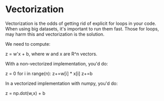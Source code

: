 # Vectorization

Vectorization is the odds of getting rid of explicit for loops in your code. When using big datasets, it's important to run them fast. Those for loops, may harm this and vectorization is the solution.

We need to compute:

z = w'x + b, where w and x are R^n vectors.

With a non-vectorized implementation, you'd do:

z = 0
for i in range(n):
  z+=w[i] * x[i]
z+=b

In a vectorized implementation with numpy, you'd do:

z = np.dot(w,x) + b
